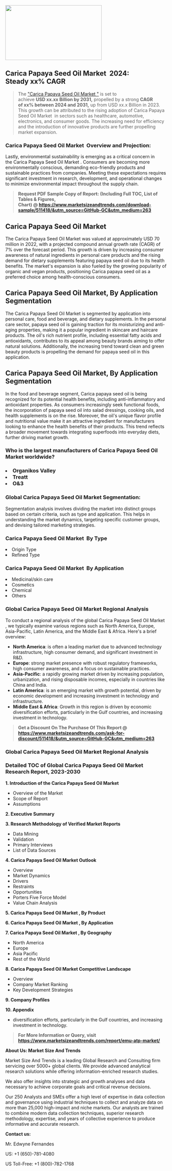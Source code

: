 <p><img class="alignnone size-medium wp-image-20088" src="https://ffe5etoiles.com/wp-content/uploads/2024/12/MST1-300x171.png" alt="" width="300" height="171" /></p><h2 id="ember46" class="ember-view reader-text-block__heading-2">Carica Papaya Seed Oil Market &nbsp;2024: Steady&nbsp;xx% CAGR</h2><blockquote id="ember47" class="ember-view reader-text-block__blockquote">The&nbsp;<a class="app-aware-link " href="https://www.marketsizeandtrends.com/download-sample/511418/&utm_source=GitHub-GC&utm_medium=263" target="_blank" data-test-app-aware-link="">"Carica Papaya Seed Oil Market "</a>&nbsp;is set to achieve&nbsp;<strong>USD&nbsp;xx.xx&nbsp;Billion by 2031,</strong>&nbsp;propelled by a strong&nbsp;<strong>CAGR of&nbsp;xx% between 2024 and 2031,</strong>&nbsp;up from USD xx.x Billion in 2023. This growth can be attributed to the rising adoption of&nbsp;Carica Papaya Seed Oil Market &nbsp;in sectors such as healthcare, automotive, electronics, and consumer goods. The increasing need for efficiency and the introduction of innovative products are further propelling market expansion.</blockquote><h3 id="ember48" class="ember-view reader-text-block__heading-3">Carica Papaya Seed Oil Market &nbsp;Overview and Projection:</h3><p id="ember49" class="ember-view reader-text-block__paragraph">Lastly, environmental sustainability is emerging as a critical concern in the&nbsp;Carica Papaya Seed Oil Market . Consumers are becoming more environmentally conscious, demanding eco-friendly products and sustainable practices from companies. Meeting these expectations requires significant investment in research, development, and operational changes to minimize environmental impact throughout the supply chain.</p><blockquote id="ember50" class="ember-view reader-text-block__blockquote"><strong>Request PDF Sample Copy of Report: (Including Full TOC, List of Tables &amp; Figures, Chart)&nbsp;@&nbsp;<strong><a href="https://www.marketsizeandtrends.com/download-sample/511418/&utm_source=GitHub-GC&utm_medium=263" target="_blank">https://www.marketsizeandtrends.com/download-sample/511418/&utm_source=GitHub-GC&utm_medium=263</a></strong></strong></blockquote><h3 class=""> <h2>Carica Papaya Seed Oil Market</h2><p>The Carica Papaya Seed Oil Market was valued at approximately USD 70 million in 2022, with a projected compound annual growth rate (CAGR) of 7% over the forecast period. This growth is driven by increasing consumer awareness of natural ingredients in personal care products and the rising demand for dietary supplements featuring papaya seed oil due to its health benefits. The market's expansion is also fueled by the growing popularity of organic and vegan products, positioning Carica papaya seed oil as a preferred choice among health-conscious consumers.</p><h2>Carica Papaya Seed Oil Market, By Application Segmentation</h2><p>The Carica Papaya Seed Oil Market is segmented by application into personal care, food and beverage, and dietary supplements. In the personal care sector, papaya seed oil is gaining traction for its moisturizing and anti-aging properties, making it a popular ingredient in skincare and haircare products. The oil's rich nutrient profile, including essential fatty acids and antioxidants, contributes to its appeal among beauty brands aiming to offer natural solutions. Additionally, the increasing trend toward clean and green beauty products is propelling the demand for papaya seed oil in this application.</p><h2>Carica Papaya Seed Oil Market, By Application Segmentation</h2><p>In the food and beverage segment, Carica papaya seed oil is being recognized for its potential health benefits, including anti-inflammatory and antioxidant properties. As consumers increasingly seek functional foods, the incorporation of papaya seed oil into salad dressings, cooking oils, and health supplements is on the rise. Moreover, the oil's unique flavor profile and nutritional value make it an attractive ingredient for manufacturers looking to enhance the health benefits of their products. This trend reflects a broader movement towards integrating superfoods into everyday diets, further driving market growth.</p></h3><h3 id="" class="">Who is the largest manufacturers of&nbsp;Carica Papaya Seed Oil Market worldwide?</h3><h3 class=""></Li><Li>Organikos Valley</Li><Li> Treatt</Li><Li> O&3</h3><h3 id="ember53" class="ember-view reader-text-block__heading-3">Global&nbsp;Carica Papaya Seed Oil Market Segmentation:</h3><p id="ember54" class="ember-view reader-text-block__paragraph">Segmentation analysis involves dividing the market into distinct groups based on certain criteria, such as type and application. This helps in understanding the market dynamics, targeting specific customer groups, and devising tailored marketing strategies.</p><h3 id="" class="">Carica Papaya Seed Oil Market &nbsp;By Type</h3><p></Li><Li>Origin Type</Li><Li> Refined Type</p><h3 id="" class="">Carica Papaya Seed Oil Market &nbsp;By Application</h3><p class=""></Li><Li>Medicinal/skin care</Li><Li> Cosmetics</Li><Li> Chemical</Li><Li> Others</p><h3 id="ember62" class="ember-view reader-text-block__heading-3">Global Carica Papaya Seed Oil Market Regional Analysis</h3><p id="ember63" class="ember-view reader-text-block__paragraph">To conduct a regional analysis of the global Carica Papaya Seed Oil Market , we typically examine various regions such as North America, Europe, Asia-Pacific, Latin America, and the Middle East &amp; Africa. Here's a brief overview:</p><ul><li><strong>North America</strong>: is often a leading market due to advanced technology infrastructure, high consumer demand, and significant investment in R&amp;D.</li><li><strong>Europe</strong>: strong market presence with robust regulatory frameworks, high consumer awareness, and a focus on sustainable practices.</li><li><strong>Asia-Pacific</strong>: a rapidly growing market driven by increasing population, urbanization, and rising disposable incomes, especially in countries like China and India.</li><li><strong>Latin America</strong>: is an emerging market with growth potential, driven by economic development and increasing investment in technology and infrastructure.</li><li><strong>Middle East &amp; Africa</strong>: Growth in this region is driven by economic diversification efforts, particularly in the Gulf countries, and increasing investment in technology.</li></ul><blockquote id="ember61" class="ember-view reader-text-block__blockquote"><strong>Get a Discount On The Purchase Of This Report @ <strong><a href="https://html-cleaner.com/" target="">https://www.marketsizeandtrends.com/ask-for-discount/511418/&utm_source=GitHub-GC&utm_medium=263</a></strong></strong></blockquote><h3 id="ember62" class="ember-view reader-text-block__heading-3">Global Carica Papaya Seed Oil Market Regional Analysis</h3><h3 id="" class="">Detailed TOC of Global Carica Papaya Seed Oil Market Research Report, 2023-2030</h3><p id="" class=""><strong>1. Introduction of the Carica Papaya Seed Oil Market </strong></p><ul><li>Overview of the Market</li><li>Scope of Report</li><li>Assumptions</li></ul><p id="" class=""><strong>2. Executive Summary</strong></p><p id="" class=""><strong>3. Research Methodology of Verified Market Reports</strong></p><ul><li>Data Mining</li><li>Validation</li><li>Primary Interviews</li><li>List of Data Sources</li></ul><p id="" class=""><strong>4. Carica Papaya Seed Oil Market Outlook</strong></p><ul><li>Overview</li><li>Market Dynamics</li><li>Drivers</li><li>Restraints</li><li>Opportunities</li><li>Porters Five Force Model</li><li>Value Chain Analysis</li></ul><p id="" class=""><strong>5. Carica Papaya Seed Oil Market , By Product</strong></p><p id="" class=""><strong>6. Carica Papaya Seed Oil Market , By Application</strong></p><p id="" class=""><strong>7. Carica Papaya Seed Oil Market , By Geography</strong></p><ul><li>North America</li><li>Europe</li><li>Asia Pacific</li><li>Rest of the World</li></ul><p id="" class=""><strong>8. Carica Papaya Seed Oil Market Competitive Landscape</strong></p><ul><li>Overview</li><li>Company Market Ranking</li><li>Key Development Strategies</li></ul><p id="" class=""><strong>9. Company Profiles</strong></p><p id="" class=""><strong>10. Appendix</strong></p><ul><li>diversification efforts, particularly in the Gulf countries, and increasing investment in technology.</li></ul><blockquote id="ember65" class="ember-view reader-text-block__blockquote"><strong>For More Information or Query, visit <strong><strong><a href="https://html-cleaner.com/" target="">https://www.marketsizeandtrends.com/report/emu-atp-market/</a></strong></strong></strong></blockquote><p id="" class=""><strong>About Us: Market Size And Trends</strong></p><p id="" class="">Market Size And Trends is a leading Global Research and Consulting firm servicing over 5000+ global clients. We provide advanced analytical research solutions while offering information-enriched research studies.</p><p id="" class="">We also offer insights into strategic and growth analyses and data necessary to achieve corporate goals and critical revenue decisions.</p><p id="" class="">Our 250 Analysts and SMEs offer a high level of expertise in data collection and governance using industrial techniques to collect and analyze data on more than 25,000 high-impact and niche markets. Our analysts are trained to combine modern data collection techniques, superior research methodology, expertise, and years of collective experience to produce informative and accurate research.</p><p id="" class=""><strong>Contact us:</strong></p><p id="" class="">Mr. Edwyne Fernandes</p><p id="" class="">US: +1 (650)-781-4080</p><p id="" class="">US Toll-Free: +1 (800)-782-1768</p>

